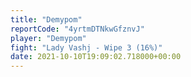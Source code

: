 ```yaml
---
title: "Demypom"
reportCode: "4yrtmDTNkwGfznvJ"
player: "Demypom"
fight: "Lady Vashj - Wipe 3 (16%)"
date: 2021-10-10T19:09:02.718000+00:00
---
```


